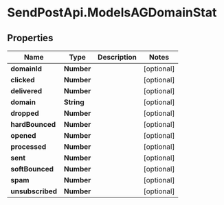 # SendPostApi.ModelsAGDomainStat

## Properties
Name | Type | Description | Notes
------------ | ------------- | ------------- | -------------
**domainId** | **Number** |  | [optional] 
**clicked** | **Number** |  | [optional] 
**delivered** | **Number** |  | [optional] 
**domain** | **String** |  | [optional] 
**dropped** | **Number** |  | [optional] 
**hardBounced** | **Number** |  | [optional] 
**opened** | **Number** |  | [optional] 
**processed** | **Number** |  | [optional] 
**sent** | **Number** |  | [optional] 
**softBounced** | **Number** |  | [optional] 
**spam** | **Number** |  | [optional] 
**unsubscribed** | **Number** |  | [optional] 


